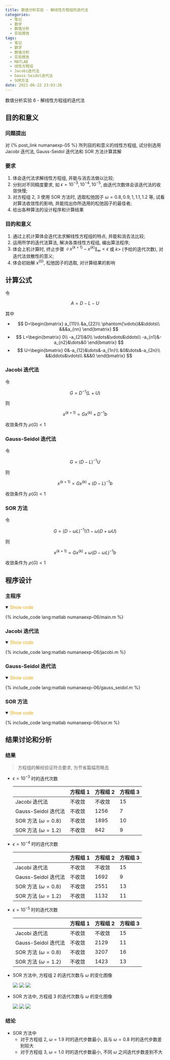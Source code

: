 ```yaml
---
title: 数值分析实验 - 解线性方程组的迭代法
categories:
  - 笔记
  - 数学
  - 数值分析
  - 实验报告
tags:
  - 笔记
  - 数学
  - 数值分析
  - 实验报告
  - MATLAB
  - 线性方程组
  - Jacobi迭代法
  - Gauss-Seidol迭代法
  - SOR方法
date: 2021-06-22 23:03:26
---
```


数值分析实验 6 - 解线性方程组的迭代法

<!-- more -->

## 目的和意义

### 问题提出

对 {% post_link numanaexp-05 %} 所列目的和意义的线性方程组, 试分别选用 Jacobi 迭代法, Gauss-Seidol 迭代法和 SOR 方法计算其解

### 要求

1. 体会迭代法求解线性方程组, 并能与消去法做以比较;
1. 分别对不同精度要求, 如 $\epsilon=10^{-3},10^{-4},10^{-5}$, 由迭代次数体会该迭代法的收敛快慢;
1. 对方程组 2, 3 使用 SOR 方法时, 选取松弛因子 $\omega=0.8, 0.9, 1, 1.1, 1.2$ 等, 试看对算法收敛性的影响, 并能找出你所选用的松弛因子的最佳者;
1. 给出各种算法的设计程序和计算结果

### 目的和意义

1. 通过上机计算体会迭代法求解线性方程组的特点, 并能和消去法比较;
1. 运用所学的迭代法算法, 解决各类线性方程组, 编出算法程序;
1. 体会上机计算时, 终止步骤 $\|x^{(k+1)}-x^{(k)}\|_{\infty}<\epsilon$ 或 $k>$ (予给的迭代次数), 对迭代法敛散性的意义;
1. 体会初始解 $x^{(0)}$, 松弛因子的选取, 对计算结果的影响

## 计算公式

令

$$
A=D-L-U
$$

其中

- $$
  D=\begin{bmatrix}
    a_{11}\\
    &a_{22}\\
    \phantom{\vdots}&&\ddots\\
    &&&a_{nn}
  \end{bmatrix}
  $$
- $$
  L=\begin{bmatrix}
    0\\
    -a_{21}&0\\
    \vdots&\vdots&\ddots\\
    -a_{n1}&-a_{n2}&\dots&0
  \end{bmatrix}
  $$
- $$
  U=\begin{bmatrix}
    0&-a_{12}&\dots&-a_{1n}\\
    &0&\dots&-a_{2n}\\
    &&\ddots&\vdots\\
    &&&0
  \end{bmatrix}
  $$

### Jacobi 迭代法

令

$$
G=D^{-1}(L+U)
$$

则

$$
x^{(k+1)}=Gx^{(k)}+D^{-1}b
$$

收敛条件为 $\rho(G)<1$

### Gauss-Seidol 迭代法

令

$$
G=(D-L)^{-1}U
$$

则

$$
x^{(k+1)}=Gx^{(k)}+(D-L)^{-1}b
$$

收敛条件为 $\rho(G)<1$

### SOR 方法

令

$$
G=(D-\omega L)^{-1}((1-\omega)D+\omega U)
$$

则

$$
x^{(k+1)}=Gx^{(k)}+\omega(D-\omega L)^{-1}b
$$

收敛条件为 $\rho(G)<1$

## 程序设计

### 主程序

<details open>
<summary><font color='orange'>Show code</font></summary>

{% include_code lang:matlab numanaexp-06/main.m %}

</details>

### Jacobi 迭代法

<details open>
<summary><font color='orange'>Show code</font></summary>

{% include_code lang:matlab numanaexp-06/jacobi.m %}

</details>

### Gauss-Seidol 迭代法

<details open>
<summary><font color='orange'>Show code</font></summary>

{% include_code lang:matlab numanaexp-06/gauss_seidol.m %}

</details>

### SOR 方法

<details open>
<summary><font color='orange'>Show code</font></summary>

{% include_code lang:matlab numanaexp-06/sor.m %}

</details>

## 结果讨论和分析

### 结果

> 方程组的解经验证符合要求, 为节省篇幅而略去

- $\epsilon=10^{-3}$ 时的迭代次数

  |                         | 方程组 1 | 方程组 2 | 方程组 3 |
  | ----------------------- | -------- | -------- | -------- |
  | Jacobi 迭代法           | 不收敛   | 不收敛   | 15       |
  | Gauss-Seidol 迭代法     | 不收敛   | 1256     | 7        |
  | SOR 方法 ($\omega=0.8$) | 不收敛   | 1895     | 10       |
  | SOR 方法 ($\omega=1.2$) | 不收敛   | 842      | 9        |

- $\epsilon=10^{-4}$ 时的迭代次数

  |                         | 方程组 1 | 方程组 2 | 方程组 3 |
  | ----------------------- | -------- | -------- | -------- |
  | Jacobi 迭代法           | 不收敛   | 不收敛   | 15       |
  | Gauss-Seidol 迭代法     | 不收敛   | 1692     | 9        |
  | SOR 方法 ($\omega=0.8$) | 不收敛   | 2551     | 13       |
  | SOR 方法 ($\omega=1.2$) | 不收敛   | 1132     | 11       |

- $\epsilon=10^{-5}$ 时的迭代次数

  |                         | 方程组 1 | 方程组 2 | 方程组 3 |
  | ----------------------- | -------- | -------- | -------- |
  | Jacobi 迭代法           | 不收敛   | 不收敛   | 15       |
  | Gauss-Seidol 迭代法     | 不收敛   | 2129     | 11       |
  | SOR 方法 ($\omega=0.8$) | 不收敛   | 3207     | 16       |
  | SOR 方法 ($\omega=1.2$) | 不收敛   | 1423     | 13       |

- SOR 方法中, 方程组 2 的迭代次数与 $\omega$ 的变化图像

  ![](2e-3.svg)
  ![](2e-4.svg)
  ![](2e-5.svg)

- SOR 方法中, 方程组 3 的迭代次数与 $\omega$ 的变化图像

  ![](3e-3.svg)
  ![](3e-4.svg)
  ![](3e-5.svg)

### 结论

- SOR 方法中
  - 对于方程组 2, $\omega=1.9$ 时的迭代步数最小, 且与 $\omega=0.8$ 时的迭代步数差别较大
  - 对于方程组 3, $\omega=1.0$ 时的迭代步数最小, 不同 $\omega$ 之间迭代步数差别不大
